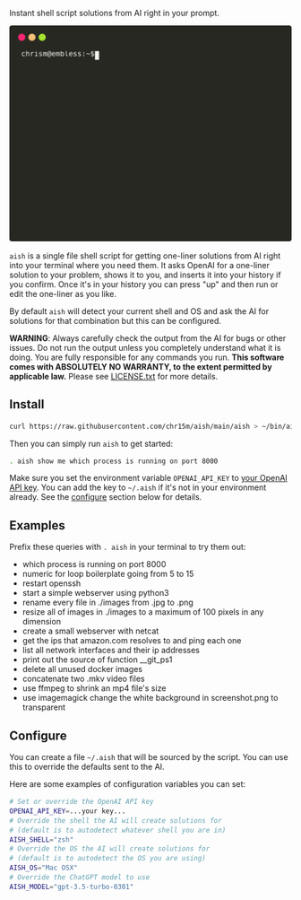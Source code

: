 Instant shell script solutions from AI right in your prompt.

<p dir="auto" align="center" width="100%">
  <img src="https://raw.githubusercontent.com/chr15m/aish/main/screencast.svg" alt="SVG screencast of aish in action" style="max-width: 100%;">
</p>

`aish` is a single file shell script for getting one-liner solutions from AI right into your terminal where you need them.
It asks OpenAI for a one-liner solution to your problem, shows it to you, and inserts it into your history if you confirm.
Once it's in your history you can press "up" and then run or edit the one-liner as you like.

By default `aish` will detect your current shell and OS and ask the AI for solutions for that combination but this can be configured.

**WARNING**: Always carefully check the output from the AI for bugs or other issues. Do not run the output unless you completely understand what it is doing. You are fully responsible for any commands you run. **This software comes with ABSOLUTELY NO WARRANTY, to the extent permitted by applicable law.** Please see [LICENSE.txt](./LICENSE.txt) for more details.

## Install

```bash
curl https://raw.githubusercontent.com/chr15m/aish/main/aish > ~/bin/aish && chmod 755 ~/bin/aish
```

Then you can simply run `aish` to get started:

```bash
. aish show me which process is running on port 8000
```

Make sure you set the environment variable `OPENAI_API_KEY` to [your OpenAI API key](https://platform.openai.com/account/api-keys).
You can add the key to `~/.aish` if it's not in your environment already. See the [configure](#configure) section below for details.

## Examples

Prefix these queries with `. aish` in your terminal to try them out:

- which process is running on port 8000
- numeric for loop boilerplate going from 5 to 15
- restart openssh
- start a simple webserver using python3
- rename every file in ./images from .jpg to .png
- resize all of images in ./images to a maximum of 100 pixels in any dimension
- create a small webserver with netcat
- get the ips that amazon.com resolves to and ping each one
- list all network interfaces and their ip addresses
- print out the source of function __git_ps1
- delete all unused docker images
- concatenate two .mkv video files
- use ffmpeg to shrink an mp4 file's size
- use imagemagick change the white background in screenshot.png to transparent

## Configure

You can create a file `~/.aish` that will be sourced by the script.
You can use this to override the defaults sent to the AI.

Here are some examples of configuration variables you can set:

```bash
# Set or override the OpenAI API key
OPENAI_API_KEY=...your key...
# Override the shell the AI will create solutions for
# (default is to autodetect whatever shell you are in)
AISH_SHELL="zsh"
# Override the OS the AI will create solutions for
# (default is to autodetect the OS you are using)
AISH_OS="Mac OSX"
# Override the ChatGPT model to use
AISH_MODEL="gpt-3.5-turbo-0301"
```
